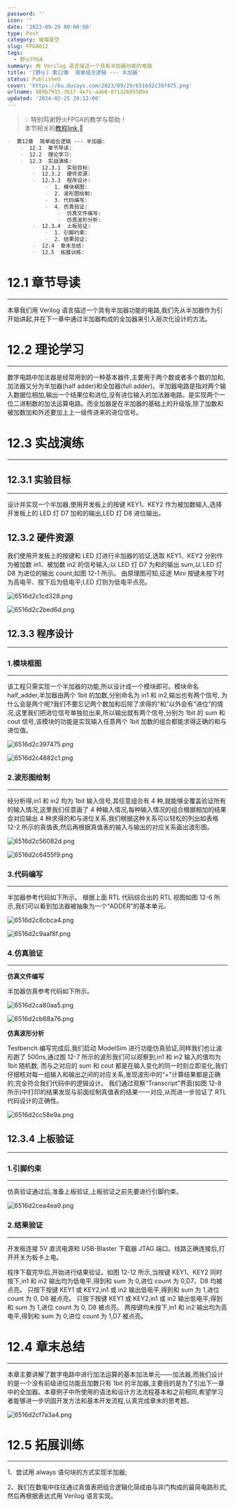 ```yaml
---
password: ''
icon: ''
date: '2023-09-29 00:00:00'
type: Post
category: 璀璨星空
slug: FPGA012
tags:
  - 野火FPGA
summary: 用 Verilog 语言描述一个具有半加器功能的电路
title: '[野火] 第12章  简单组合逻辑 --- 半加器'
status: Published
cover: 'https://bu.dusays.com/2023/09/29/6516d2c397475.png'
urlname: 989b7915-361f-4e7c-aab0-071326055094
updated: '2024-02-25 20:12:00'
---
```


> 💡 特别鸣谢野火FPGA的教学与帮助！  
> 本节相关的[教程link ](https://www.bilibili.com/video/BV17z411i7er?p=9&vd_source=237e295a40d7aaea043ead8c0d2c78ab)📌


```markdown
-  第12章  简单组合逻辑 --- 半加器:
	-  12.1  章节导读:
	-  12.2  理论学习:
	-  12.3  实战演练:
		-  12.3.1  实验目标:
		-  12.3.2  硬件资源:
		-  12.3.3  程序设计:
			-  1. 模块框图:
			-  2. 波形图绘制:
			-  3. 代码编写:
			-  4. 仿真验证:
				-  仿真文件编写:
				-  仿真波形分析:
		-  12.3.4  上板验证:
			-  1. 引脚约束:
			-  2. 结果验证:
		-  12.4  章末总结:
		-  12.5  拓展训练:
```


# 12.1  章节导读


---


  本章我们用 Verilog 语言描述一个具有半加器功能的电路,我们先从半加器作为引开始讲起,并在下一章中通过半加器构成的全加器来引入层次化设计的方法。


# 12.2  理论学习


---


  数字电路中加法器是经常用到的一种基本器件,主要用于两个数或者多个数的加和, 加法器又分为半加器(half adder)和全加器(full adder)。半加器电路是指对两个输入数据位相加,输出一个结果位和进位,没有进位输入的加法器电路。是实现两个一位二进制数的加法运算电路。而全加器是在半加器的基础上的升级版,除了加数和被加数加和外还要加上上一级传进来的进位信号。


# 12.3  实战演练


---


## 12.3.1 实验目标


---


  设计并实现一个半加器,使用开发板上的按键 KEY1、KEY2 作为被加数输入,选择开发板上的 LED 灯 D7 加和的输出,LED 灯 D8 进位输出。


## 12.3.2  硬件资源


  我们使用开发板上的按键和 LED 灯进行半加器的验证,选取 KEY1、KEY2 分别作为被加数 in1、被加数 in2 的信号输入;以 LED 灯 D7 为和的输出 sum,以 LED 灯 D8 为进位的输出 count;如图 12-1 所示。
  由原理图可知,征途 Mini 按键未按下时为高电平、按下后为低电平;LED 灯则为低电平点亮。


![6516d2c1cd328.png](https://bu.dusays.com/2023/09/29/6516d2c1cd328.png)


![6516d2c2bed6d.png](https://bu.dusays.com/2023/09/29/6516d2c2bed6d.png)


## 12.3.3  程序设计


---


### 1.**模块框图**


---


  该工程只需实现一个半加器的功能,所以设计成一个模块即可。模块命名 half_adder,半加器由两个 1bit 的加数,分别命名为 in1 和 in2,输出也有两个信号, 为什么会是两个呢?我们不要忘记两个数加和后除了求得的“和”以外会有“进位”的情况,这里我们把进位信号单独拉出来,所以输出就有两个信号,分别为 1bit 的 sum 和 cout 信号,该模块的功能是实现输入任意两个 1bit 加数的组合都能求得正确的和与进位值。


![6516d2c397475.png](https://bu.dusays.com/2023/09/29/6516d2c397475.png)


![6516d2c4882c1.png](https://bu.dusays.com/2023/09/29/6516d2c4882c1.png)


### 2.**波形图绘制**


---


  经分析得,in1 和 in2 均为 1bit 输入信号,其任意组合有 4 种,就能够全覆盖验证所有的输入情况,这里我们任意画了 4 种输入情况,每种输入情况的组合根据相加的结果会对应输出 4 种求得的和与进位关系,我们根据这种关系可以轻松的列出如表格 12-2 所示的真值表,然后再根据真值表的输入与输出的对应关系画出波形图。


![6516d2c56082d.png](https://bu.dusays.com/2023/09/29/6516d2c56082d.png)


![6516d2c6455f9.png](https://bu.dusays.com/2023/09/29/6516d2c6455f9.png)


### 3.**代码编写**


---


  半加器参考代码如下所示。
  根据上面 RTL 代码综合出的 RTL 视图如图 12-6 所示,我们可以看到加法器被抽象为一个“ADDER”的基本单元。


![6516d2c8cbca4.png](https://bu.dusays.com/2023/09/29/6516d2c8cbca4.png)


![6516d2c9aaf8f.png](https://bu.dusays.com/2023/09/29/6516d2c9aaf8f.png)


### 4.仿真验证


---


  **仿真文件编写**


  半加器仿真参考代码如下所示。


![6516d2ca80aa5.png](https://bu.dusays.com/2023/09/29/6516d2ca80aa5.png)


![6516d2cb68a76.png](https://bu.dusays.com/2023/09/29/6516d2cb68a76.png)


**仿真波形分析**


  Testbench 编写完成后,我们启动 ModelSim 进行功能仿真验证,同样我们也让波形跑了 500ns,通过图 12-7 所示的波形我们可以观察到,in1 和 in2 输入的值均为 1bit 随机数, 而与之对应的 sum 和 cout 都是在输入变化的同一时刻立即变化,我们仔细核对每一组输入和输出之间的对应关系,发现波形中的“+”计算结果都是正确的,完全符合我们代码中的逻辑设计。
  我们通过观察“Transcript”界面(如图 12-8 所示)中打印的结果发现与前面绘制真值表的结果一一对应,从而进一步验证了 RTL 代码设计的正确性。


![6516d2cc58e9a.png](https://bu.dusays.com/2023/09/29/6516d2cc58e9a.png)


## 12.3.4  上板验证


---


### 1.**引脚约束**


---


仿真验证通过后,准备上板验证,上板验证之前先要进行引脚约束。


![6516d2cea4ea9.png](https://bu.dusays.com/2023/09/29/6516d2cea4ea9.png)


### 2.**结果验证**


---


  开发板连接 5V 直流电源和 USB-Blaster 下载器 JTAG 端口。线路正确连接后,打开开关为板卡上电。


  程序下载完毕后,开始进行结果验证。如图 12-12 所示,当按键 KEY1、KEY2 同时按下,in1 和 in2 输出均为低电平,得到和 sum 为 0,进位 count 为 0,D7、D8 均被点亮。
只按下按键 KEY1 或 KEY2,in1 或 in2 输出低电平,得到和 sum 为 1,进位 count 为 0, D8 被点亮。
只按下按键 KEY1 或 KEY2,in1 或 in2 输出低电平,得到和 sum 为 1,进位 count 为 0, D8 被点亮。
两按键均未按下,in1 和 in2 输出均为高电平,得到和 sum 为 0,进位 count 为 1,D7 被点亮。


# 12.4  章末总结


---


  本章主要讲解了数字电路中进行加法运算的基本加法单元——加法器,而我们设计的是一个没有前级进位功能且加数只有 1bit 的半加器,主要目的是为了引出下一章中的全加器。本章例子中所使用的语法和设计方法流程基本和之前相同,希望学习者能够进一步巩固开发方法和基本开发流程,认真完成章末的思考题。


![6516d2cf7a3a4.png](https://bu.dusays.com/2023/09/29/6516d2cf7a3a4.png)


# 12.5  拓展训练


---


  1、尝试用 always 语句块的方式实现半加器; 


  2、我们在数电中往往通过真值表把组合逻辑化简成由与非门构成的最简电路形式,然后再根据表达式用 Verilog 语言实现。

